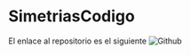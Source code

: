# SimetriasCodigo

El enlace al repositorio es el siguiente ![Github](https://github.com/MiguelGG03/SimetriasCodigo.git)
